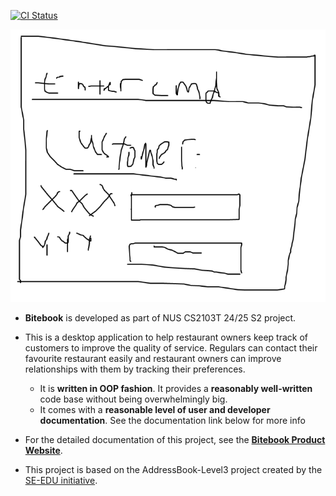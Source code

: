 [![CI Status](https://github.com/AY2425S2-CS2103T-T08-1/tp/actions/workflows/gradle.yml/badge.svg)](https://github.com/AY2425S2-CS2103T-T08-1/tp/actions)

![Ui](docs/images/Ui.png)

* **Bitebook** is developed as part of NUS CS2103T 24/25 S2 project.<br>
* This is a desktop application to help restaurant owners keep track of customers to improve the quality of service. Regulars can contact their favourite restaurant easily and restaurant owners can improve relationships with them by tracking their preferences.
  * It is **written in OOP fashion**. It provides a **reasonably well-written** code base without being overwhelmingly big.
  * It comes with a **reasonable level of user and developer documentation**. See the documentation link below for more info
* For the detailed documentation of this project, see the **[Bitebook Product Website](https://ay2425s2-cs2103t-t08-1.github.io/tp/)**.

* This project is based on the AddressBook-Level3 project created by the [SE-EDU initiative](https://se-education.org).
